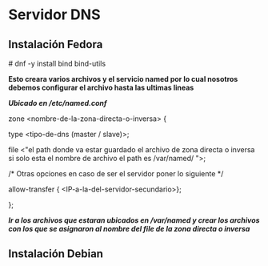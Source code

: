 # Servidor DNS #

## Instalación Fedora ##

\# dnf -y install bind bind-utils

__Esto creara varios archivos y el servicio named por lo cual nosotros debemos configurar el archivo hasta las ultimas lineas__

___Ubicado en /etc/named.conf___

zone \<nombre-de-la-zona-directa-o-inversa\> \{

  type \<tipo-de-dns \(master / slave\)\>\;

  file \<"el path donde va estar guardado el archivo de zona directa o inversa si solo esta el nombre de archivo el path es /var/named/ "\>;

  \/\* Otras opciones en caso de ser el servidor poner lo siguiente \*\/

  allow-transfer \{ \<IP-a-la-del-servidor-secundario\>\};

\}\;

___Ir a los archivos que estaran ubicados en /var/named y crear los archivos con los que se asignaron al nombre del file de la zona directa o inversa___



## Instalación Debian ##
